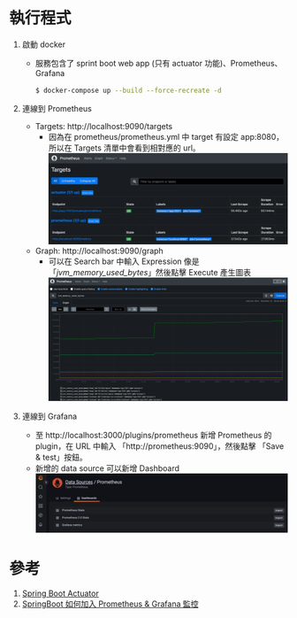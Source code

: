 # 執行程式

1. 啟動 docker
   
   - 服務包含了 sprint boot web app (只有 actuator 功能)、Prometheus、Grafana

     ```bash
     $ docker-compose up --build --force-recreate -d
     ```

2. 連線到 Prometheus
   - Targets: http://localhost:9090/targets
     - 因為在 prometheus/prometheus.yml 中 target 有設定 app:8080，所以在 Targets 清單中會看到相對應的 url。
     ![](images/PrometheusTargets.png)
   - Graph: http://localhost:9090/graph
     - 可以在 Search bar 中輸入 Expression 像是 「_jvm_memory_used_bytes_」然後點擊 Execute 產生圖表
       ![](images/PrometheusGraph.png)

3. 連線到 Grafana

    - 至 http://localhost:3000/plugins/prometheus 新增 Prometheus 的 plugin，在 URL 中輸入 「http://prometheus:9090」，然後點擊 「Save & test」按鈕。
    - 新增的 data source 可以新增 Dashboard
      ![](images/PrometheusDashboard.png)

# 參考

1. [Spring Boot Actuator](https://www.baeldung.com/spring-boot-actuators)
2. [SpringBoot 如何加入 Prometheus & Grafana 監控](http://samchu.logdown.com/posts/7805002-springboot-how-to-join-prometheus-and-grafana-monitoring)